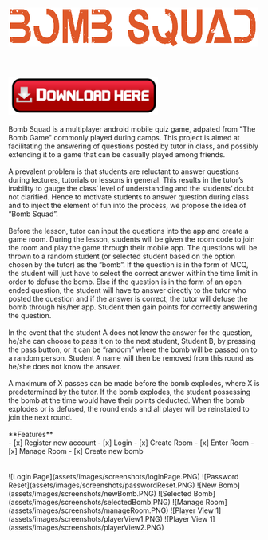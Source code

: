 # <img src="assets/images/icons/bombSquad.png">
<br>
<br>
<img src="assets/images/icons/download.png" width="300">
<br>
<br>
Bomb Squad is a multiplayer android mobile quiz game, adpated from "The Bomb Game" commonly played during camps. This project is aimed at facilitating the answering of questions posted by tutor in class, and possibly extending it to a game that can be casually played among friends.
<br>
<br>
A prevalent problem is that students are reluctant to answer questions during lectures, tutorials or lessons in general. This results in the tutor’s inability to gauge the class’ level of understanding and the students’ doubt not clarified. Hence to motivate students to answer question during class and to inject the element of fun into the process, we propose the idea of “Bomb Squad”. 
<br>
<br>
Before the lesson, tutor can input the questions into the app and create a game room. During the lesson, students will be given the room code to join the room and play the game through their mobile app. The questions will be thrown to a random student (or selected student based on the option chosen by the tutor) as the “bomb”. If the question is in the form of MCQ, the student will just have to select the correct answer within the time limit in order to defuse the bomb. Else if the question is in the form of an open ended question, the student will have to answer directly to the tutor who posted the question and if the answer is correct, the tutor will defuse the bomb through his/her app. Student then gain points for correctly answering the question.
<br>
<br>
In the event that the student A does not know the answer for the question, he/she can choose to pass it on to the next student, Student B, by pressing the pass button, or it can be “random” where the bomb will be passed on to a random person. Student A name will then be removed from this round as he/she does not know the answer. 
<br>
<br>
A maximum of X passes can be made before the bomb explodes, where X is predetermined by the tutor. If the bomb explodes, the student possessing the bomb at the time would have their points deducted. When the bomb explodes or is defused, the round ends and all player will be reinstated to join the next round.
<br>
<br>
**Features**
<br>
- [x] Register new account
- [x] Login
- [x] Create Room
- [x] Enter Room
- [x] Manage Room
- [x] Create new bomb
<br>
<br>
<br>
![Login Page](assets/images/screenshots/loginPage.PNG)
![Password Reset](assets/images/screenshots/passwordReset.PNG)
![New Bomb](assets/images/screenshots/newBomb.PNG)
![Selected Bomb](assets/images/screenshots/selectedBomb.PNG)
![Manage Room](assets/images/screenshots/manageRoom.PNG)
![Player View 1](assets/images/screenshots/playerView1.PNG)
![Player View 1](assets/images/screenshots/playerView2.PNG)
